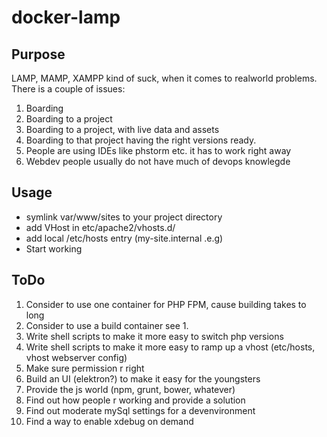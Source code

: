 # docker-lamp

## Purpose
LAMP, MAMP, XAMPP kind of suck, when it comes to realworld problems. There is a couple of issues:
1. Boarding
2. Boarding to a project
3. Boarding to a project, with live data and assets
4. Boarding to that project having the right versions ready.
5. People are using IDEs like phstorm etc. it has to work right away
6. Webdev people usually do not have much of devops knowlegde

## Usage
 - symlink var/www/sites to your project directory
 - add VHost in etc/apache2/vhosts.d/
 - add local /etc/hosts entry (my-site.internal .e.g)
 - Start working

## ToDo
1. Consider to use one container for PHP FPM, cause building takes to long
2. Consider to use a build container see 1.
3. Write shell scripts to make it more easy to switch php versions
4. Write shell scripts to make it more easy to ramp up a vhost (etc/hosts, vhost webserver config)
5. Make sure permission r right
6. Build an UI (elektron?) to make it easy for the youngsters
7. Provide the js world (npm, grunt, bower, whatever)
8. Find out how people r working and provide a solution
9. Find out moderate mySql settings for a devenvironment
10. Find a way to enable xdebug on demand 

